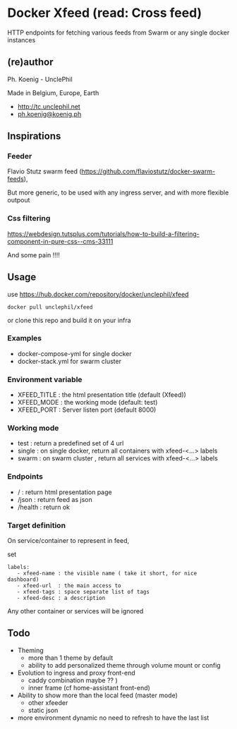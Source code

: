# Docker Xfeed  (read: Cross feed)
HTTP endpoints for fetching various feeds from Swarm  or any single docker instances

## (re)author
Ph. Koenig - UnclePhil

Made in Belgium, Europe, Earth 
- http://tc.unclephil.net
- ph.koenig@koenig.ph


## Inspirations
### Feeder
Flavio Stutz swarm feed (https://github.com/flaviostutz/docker-swarm-feeds), 

But more generic, to be used with any ingress server, and with more flexible outpout 

### Css filtering
https://webdesign.tutsplus.com/tutorials/how-to-build-a-filtering-component-in-pure-css--cms-33111

And some pain  !!!!

## Usage

use  https://hub.docker.com/repository/docker/unclephil/xfeed 
```
docker pull unclephil/xfeed
```
or clone this repo and build it on your infra

### Examples
* docker-compose-yml for single docker 
* docker-stack.yml for swarm cluster 

### Environment variable
* XFEED_TITLE : the html presentation title (default (Xfeed))
* XFEED_MODE  : the working mode (default: test)
* XFEED_PORT  : Server listen port (default 8000) 

### Working mode
* test : return a predefined set of 4 url
* single : on single docker, return all containers with xfeed-<...> labels 
* swarm : on swarm cluster , return all services with xfeed-<...> labels

### Endpoints

* /       : return html presentation page 
* /json   : return feed as json    
* /health : return ok

### Target definition
On service/container to represent in feed, 

set 

```
labels:
   - xfeed-name : the visible name ( take it short, for nice dashboard)
   - xfeed-url  : the main access to 
   - xfeed-tags : space separate list of tags
   - xfeed-desc : a description 
```
Any other container or services will be ignored

## Todo
* Theming 
  * more than 1 theme by default
  * ability to add personalized theme through volume mount or config
* Evolution to ingress and proxy front-end 
  * caddy combination maybe ?? ) 
  * inner frame (cf home-assistant front-end)
* Ability to show more than the local feed  (master mode)
  * other xfeeder
  * static json
* more environment dynamic
   no need to refresh to have the last list 